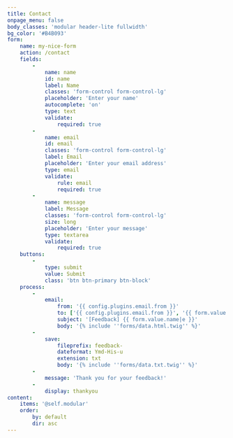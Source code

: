 ```yaml
---
title: Contact
onpage_menu: false
body_classes: 'modular header-lite fullwidth'
bg_color: '#B4B093'
form:
    name: my-nice-form
    action: /contact
    fields:
        -
            name: name
            id: name
            label: Name
            classes: 'form-control form-control-lg'
            placeholder: 'Enter your name'
            autocomplete: 'on'
            type: text
            validate:
                required: true
        -
            name: email
            id: email
            classes: 'form-control form-control-lg'
            label: Email
            placeholder: 'Enter your email address'
            type: email
            validate:
                rule: email
                required: true
        -
            name: message
            label: Message
            classes: 'form-control form-control-lg'
            size: long
            placeholder: 'Enter your message'
            type: textarea
            validate:
                required: true
    buttons:
        -
            type: submit
            value: Submit
            class: 'btn btn-primary btn-block'
    process:
        -
            email:
                from: '{{ config.plugins.email.from }}'
                to: ['{{ config.plugins.email.from }}', '{{ form.value.email }}']
                subject: '[Feedback] {{ form.value.name|e }}'
                body: '{% include ''forms/data.html.twig'' %}'
        -
            save:
                fileprefix: feedback-
                dateformat: Ymd-His-u
                extension: txt
                body: '{% include ''forms/data.txt.twig'' %}'
        -
            message: 'Thank you for your feedback!'
        -
            display: thankyou
content:
    items: '@self.modular'
    order:
        by: default
        dir: asc
---
```


